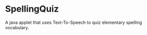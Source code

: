 SpellingQuiz
============

A java applet that uses Text-To-Speech to quiz elementary spelling vocabulary.
